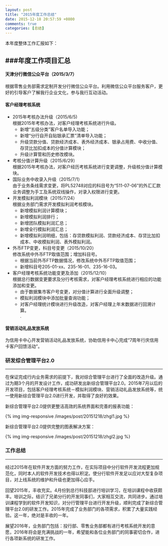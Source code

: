 ```yaml
---
layout: post
title: "2015年度工作总结"
date: 2015-12-18 20:57:59 +0800
comments: true
categories: [总结]
---
```


本年度整体工作汇报如下：

###年度工作项目汇总
---
#### 天津分行微信公众平台（2015/3/7）

根据零售业务部需求定制开发分行微信公众平台。利用微信公众平台服务客户，更好的引导客户了解我行企业文化，参与我行互动活动。
	
#### 客户经理考核系统

* 2015年考核办法升级（2015/6/5)    
	根据2015年考核办法，对客户经理考核系统进行升级。    
   <!--more-->
	- 新增“五级分类”客户名单导入功能；
	- 新增“分行自开自贴银承汇票”清单导入功能；
	- 升级贷款分值、贷款经济成本、表外经济成本、银承占用费、中收分值、存贷比加扣成本的分值计算模块；
	- 升级计算管和历史修改模块。
* 考核分值计算升级（2015/6/29）    
	根据2015年考核办法，对客户经历考核系统进行变更调整，升级核分值计算模块。
* 国际业务中收录入升级（2015/7/1）    
	由于业务条线需求变更，将PL52748对应的科目号为“511-07-06”的外汇汇款业务调整为手工及系统双线操作，对录入权限进行变更。
* 开发模拟利润模块（2015/7/24）    
	根据业务部门需求开发模拟利润考核模块。
	- 新增模拟利润计算模块；
	- 新增模拟利润排行；
	- 新增团队模拟利润汇总；
	- 新增全行模拟利润汇总；
	- 新增模拟利润明细，包括：存贷款模拟利润、贷款经济成本、存贷比加扣成本、中收模拟利润、表外模拟利润。
* 外币FTP变更，科目号变更（2015/10/20）    
	修改系统中外币FTP取值范围；增加科目号。
	- 根据当前外币FTP数据情况，修改系统中外币FTP取值范围；
	- 新增科目号205-01-xx、235-16-01、235-16-03。
* 客户经理考核系统功能变更及添加（2015/12/10）    
	根据总行数据变更要求及分行考核需求，对客户经理考核系统进行相应的功能添加和变更。
	- 由于数据集市客户号变更，对分值计算进行全面升级调整；
	- 模拟利润模块中添加批量查询功能；
	- 对客户经理统计模块进行升级改造，对客户经理上年末数据进行回溯计算。    
.
 
#### 营销活动礼品发放系统

为信用卡中心开发营销活动礼品发放系统，协助信用卡中心完成“7周年行庆信用卡客户回馈活动”。

### 研发综合管理平台2.0
---
在保证完成行内业务需求的前提下，我对综合管理平台进行了全面的改造升级。通过为期3个月的开发设计工作，成功研发出新综合管理平台2.0。2015年7月以后的开发项目，包括客户经理考核系统－模拟利润模块、营销活动礼品发放系统等，统一使用新综合管理平台2.0进行开发，并取得了良好的效果。

新综合管理平台2.0提供更整洁高效的系统界面和完善的报表功能：

{% img img-responsive /images/post/20151218/zhgl1.jpg %}

新综合管理平台2.0提供完整的图表解决方案：

{% img img-responsive /images/post/20151218/zhgl2.jpg %}

### 工作总结
---
经过2015年在软件开发方面的努力工作，在实际项目中分行软件开发流程更加规范化，同时本人的软件开发技术也得以积淀。使分行软件开发足以应对大型复杂项目，对上线系统的维护和升级也更加得心应手。

回望2015年，丰收充实。4月份到总行科技部进行培训学习，在培训课程中收获颇丰。培训之际，结识了兄弟分行的开发同事们，大家相互交流，共同进步。通过培训课程学到的软件开发知识，对分行管理平台进行开发升级，顺利完成了新综合管理平台2.0的研发工作。2015年完成了业务部门的各项需求，积累了大量实践经验。这一年，绝对是丰收的一年。

展望2016年，业务部门包括：投行部、零售业务部都有进行考核系统开发的意愿，2016年将会是充满挑战的一年，希望能和各位业务部门的同事密切合作，进行各项新系统的研发工作。